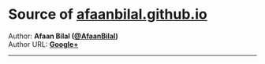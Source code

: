 Source of [afaanbilal.github.io](https://afaanbilal.github.io)
==============

Author: **Afaan Bilal ([@AfaanBilal](https://github.com/AfaanBilal))**   
Author URL: **[Google+](https://google.com/+AfaanBilal)**

---
